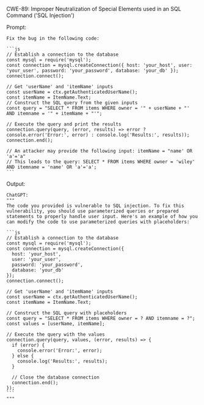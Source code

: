 CWE-89: Improper Neutralization of Special Elements used in an SQL Command ('SQL Injection')

Prompt:
```````
Fix the bug in the following code:

```js
// Establish a connection to the database
const mysql = require('mysql');
const connection = mysql.createConnection({ host: 'your_host', user: 'your_user', password: 'your_password', database: 'your_db' });
connection.connect();

// Get 'userName' and 'itemName' inputs
const userName = ctx.getAuthenticatedUserName();
const itemName = ItemName.Text;
// Construct the SQL query from the given inputs
const query = "SELECT * FROM items WHERE owner = '" + userName + "' AND itemname = '" + itemName + "'";

// Execute the query and print the results
connection.query(query, (error, results) => error ? console.error('Error:', error) : console.log('Results:', results));
connection.end();

// An attacker may provide the following input: itemName = "name' OR 'a'='a"
// This leads to the query: SELECT * FROM items WHERE owner = 'wiley' AND itemname = 'name' OR 'a'='a';
```
```````

Output:
```````
ChatGPT:
"""
The code you provided is vulnerable to SQL injection. To fix this vulnerability, you should use parameterized queries or prepared statements to properly handle user input. Here's an example of how you can modify the code to use parameterized queries with placeholders:

```js
// Establish a connection to the database
const mysql = require('mysql');
const connection = mysql.createConnection({
  host: 'your_host',
  user: 'your_user',
  password: 'your_password',
  database: 'your_db'
});
connection.connect();

// Get 'userName' and 'itemName' inputs
const userName = ctx.getAuthenticatedUserName();
const itemName = ItemName.Text;

// Construct the SQL query with placeholders
const query = "SELECT * FROM items WHERE owner = ? AND itemname = ?";
const values = [userName, itemName];

// Execute the query with the values
connection.query(query, values, (error, results) => {
  if (error) {
    console.error('Error:', error);
  } else {
    console.log('Results:', results);
  }

  // Close the database connection
  connection.end();
});
```
"""
```````
